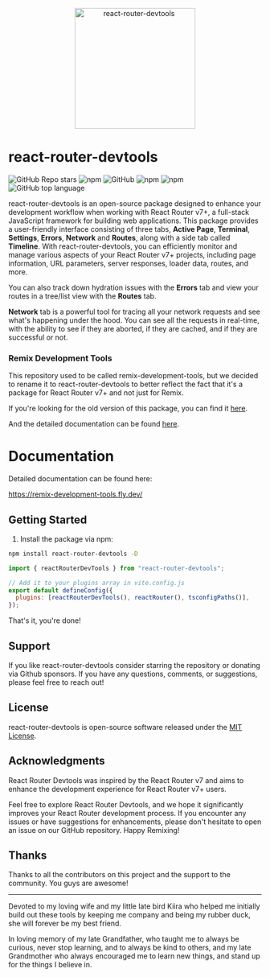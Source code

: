 <p align="center">
<img src="./assets/react-router-dev-tools.png" style="display: block; margin: 0 auto;" align="middle" height="240" alt="react-router-devtools"  />
</p>

# react-router-devtools

![GitHub Repo stars](https://img.shields.io/github/stars/forge42dev/react-router-devtools?style=social)
![npm](https://img.shields.io/npm/v/react-router-devtools?style=plastic)
![GitHub](https://img.shields.io/github/license/forge42dev/react-router-devtools?style=plastic)
![npm](https://img.shields.io/npm/dy/react-router-devtools?style=plastic)
![npm](https://img.shields.io/npm/dw/react-router-devtools?style=plastic)
![GitHub top language](https://img.shields.io/github/languages/top/forge42dev/react-router-devtools?style=plastic)

react-router-devtools is an open-source package designed to enhance your development workflow when working with React Router v7+, a full-stack JavaScript framework for building web applications. This package provides a user-friendly interface consisting of three tabs, **Active Page**, **Terminal**, **Settings**, **Errors**, **Network** and **Routes**, along with a side tab called **Timeline**. With react-router-devtools, you can efficiently monitor and manage various aspects of your React Router v7+ projects, including page information, URL parameters, server responses, loader data, routes, and more.


You can also track down hydration issues with the **Errors** tab and view your routes in a tree/list view with the **Routes** tab.


**Network** tab is a powerful tool for tracing all your network requests and see what's happening under the hood. You can see all the requests in real-time, with the ability to see if they are aborted, if they are cached, and if they are successful or not.

### Remix Development Tools

This repository used to be called remix-development-tools, but we decided to rename it to react-router-devtools to better reflect the fact that it's a package for React Router v7+ and not just for Remix.

If you're looking for the old version of this package, you can find it [here](https://github.com/forge42dev/Remix-Dev-Tools/tree/remix-development-tools).

And the detailed documentation can be found [here](https://remix-development-tools.fly.dev/).

# Documentation

Detailed documentation can be found here:

https://remix-development-tools.fly.dev/


## Getting Started

1. Install the package via npm:

```bash
npm install react-router-devtools -D
```

```js
import { reactRouterDevTools } from "react-router-devtools";

// Add it to your plugins array in vite.config.js
export default defineConfig({
  plugins: [reactRouterDevTools(), reactRouter(), tsconfigPaths()],
});
```

That's it, you're done!


## Support

If you like react-router-devtools consider starring the repository or donating via Github sponsors. If you have any questions, comments, or suggestions, please feel free to reach out!

## License

react-router-devtools is open-source software released under the [MIT License](https://opensource.org/licenses/MIT).

## Acknowledgments

React Router Devtools was inspired by the React Router v7 and aims to enhance the development experience for React Router v7+ users.

Feel free to explore React Router Devtools, and we hope it significantly improves your React Router development process. If you encounter any issues or have suggestions for enhancements, please don't hesitate to open an issue on our GitHub repository. Happy Remixing!

## Thanks

Thanks to all the contributors on this project and the support to the community. You guys are awesome!

---

Devoted to my loving wife and my little late bird Kiira who helped me initially build out these tools by keeping me company and being my rubber duck, she will forever be my best friend.

In loving memory of my late Grandfather, who taught me to always be curious, never stop learning, and to always be kind to others, and my late Grandmother who always encouraged me to learn new things, and stand up for the things I believe in.
